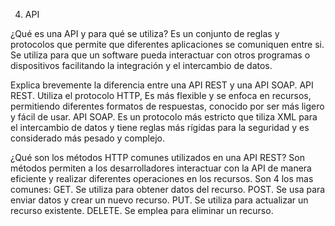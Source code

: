4. API

¿Qué es una API y para qué se utiliza?
Es un conjunto de reglas y protocolos que permite que diferentes aplicaciones se comuniquen entre si. 
Se utiliza para que un software pueda interactuar con otros programas o dispositivos facilitando la integración y el intercambio de datos.

Explica brevemente la diferencia entre una API REST y una API SOAP.
API REST. Utiliza el protocolo HTTP, Es más flexible y se enfoca en recursos, permitiendo diferentes formatos de respuestas,  conocido por ser más ligero y fácil de usar.
API SOAP. Es un protocolo más estricto que tiliza XML para el intercambio de datos y tiene reglas más rígidas para la seguridad y es considerado más pesado y complejo.

¿Qué son los métodos HTTP comunes utilizados en una API REST?
Son métodos permiten a los desarrolladores interactuar con la API de manera eficiente y realizar diferentes operaciones en los recursos. Son 4 los mas comunes:
GET.  Se utiliza para obtener datos del recurso.
POST. Se usa para enviar datos y crear un nuevo recurso.
PUT.  Se utiliza para actualizar un recurso existente.
DELETE. Se emplea para eliminar un recurso.
